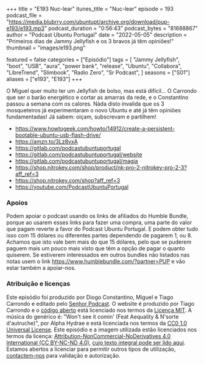 +++
title = "E193 Nuc-lear"
itunes_title = "Nuc-lear"
episode = 193
podcast_file = "https://media.blubrry.com/ubuntupt/archive.org/download/pup-e193/e193.mp3"
podcast_duration = "0:56:43"
podcast_bytes = "81688867"
author = "Podcast Ubuntu Portugal"
date = "2022-05-05"
description = "Primeiros dias de Jammy Jellyfish e os 3 bravos já têm opiniões!"
thumbnail = "images/e193.png"

featured = false
categories = ["Episódio"]
tags = [
  "Jammy Jellyfish",
  "boot",
  "USB",
  "aura",
  "power bank",
  "release",
  "Ubuntu",
  "Collabora",
  "LibreTrend",
  "Slimbook",
  "Radio Zero",
  "Sr Podcast",
]
seasons = ["S01"]
aliases = ["e193", "E193"]
+++

O Miguel quer muito ter um Jellyfish de bolso, mas está difícil... O Carrondo que ser o barão energético e cortar as amarras da rede, e o Constantino passou a semana com os calores. Nàda disto invalida que os 3 mosqueteiros já experimentaram o novo Ubuntu e até já têm opiniões fundamentadas!
Já sabem: oiçam, subscrevam e partilhem!

* https://www.howtogeek.com/howto/14912/create-a-persistent-bootable-ubuntu-usb-flash-drive/
* https://amzn.to/3Lz8vxA
* https://gitlab.com/podcastubuntuportugal
* https://gitlab.com/podcastubuntuportugal/website
* https://gitlab.com/podcastubuntuportugal/magia
* https://shop.nitrokey.com/shop/product/nk-pro-2-nitrokey-pro-2-3?aff_ref=3
* https://shop.nitrokey.com/shop?aff_ref=3
* https://youtube.com/PodcastUbuntuPortugal


### Apoios
Podem apoiar o podcast usando os links de afiliados do Humble Bundle, porque ao usarem esses links para fazer uma compra, uma parte do valor que pagam reverte a favor do Podcast Ubuntu Portugal.
E podem obter tudo isso com 15 dólares ou diferentes partes dependendo de pagarem 1, ou 8.
Achamos que isto vale bem mais do que 15 dólares, pelo que se puderem paguem mais um pouco mais visto que têm a opção de pagar o quanto quiserem.
Se estiverem interessados em outros bundles não listados nas notas usem o link https://www.humblebundle.com/?partner=PUP e vão estar também a apoiar-nos.

### Atribuição e licenças
Este episódio foi produzido por Diogo Constantino, Miguel e Tiago Carrondo e editado pelo [Senhor Podcast](https://senhorpodcast.pt/).
O website é produzido por Tiago Carrondo e o [código aberto](https://gitlab.com/podcastubuntuportugal/website) está licenciado nos termos da [Licença MIT](https://gitlab.com/podcastubuntuportugal/website/main/LICENSE).
A música do genérico é: "Won't see it comin' (Feat Aequality & N'sorte d'autruche)", por Alpha Hydrae e está licenciada nos termos da [CC0 1.0 Universal License](https://creativecommons.org/publicdomain/zero/1.0/).
Este episódio e a imagem utilizada estão licenciados nos termos da licença: [Attribution-NonCommercial-NoDerivatives 4.0 International (CC BY-NC-ND 4.0)](https://creativecommons.org/licenses/by-nc-nd/4.0/), [cujo texto integral pode ser lido aqui](https://creativecommons.org/licenses/by-nc-nd/4.0/legalcode). Estamos abertos a licenciar para permitir outros tipos de utilização, [contactem-nos](https://podcastubuntuportugal.org/contactos) para validação e autorização.

